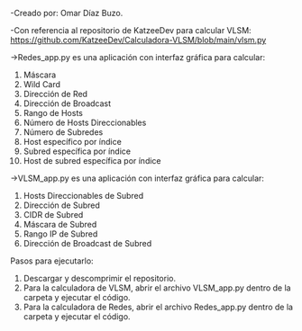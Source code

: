 -Creado por: Omar Díaz Buzo.

-Con referencia al repositorio de KatzeeDev para calcular VLSM: https://github.com/KatzeeDev/Calculadora-VLSM/blob/main/vlsm.py

->Redes_app.py es una aplicación con interfaz gráfica para calcular:
1. Máscara
2. Wild Card
3. Dirección de Red
4. Dirección de Broadcast
5. Rango de Hosts
6. Número de Hosts Direccionables
7. Número de Subredes
8. Host específico por índice
9. Subred específica por índice
10. Host de subred específica por índice

->VLSM_app.py es una aplicación con interfaz gráfica para calcular:
1. Hosts Direccionables de Subred
2. Dirección de Subred
3. CIDR de Subred
4. Máscara de Subred
5. Rango IP de Subred
6. Dirección de Broadcast de Subred

Pasos para ejecutarlo:
1. Descargar y descomprimir el repositorio.
2. Para la calculadora de VLSM, abrir el archivo VLSM_app.py dentro de la carpeta y ejecutar el código.
3. Para la calculadora de Redes, abrir el archivo Redes_app.py dentro de la carpeta y ejecutar el código.
